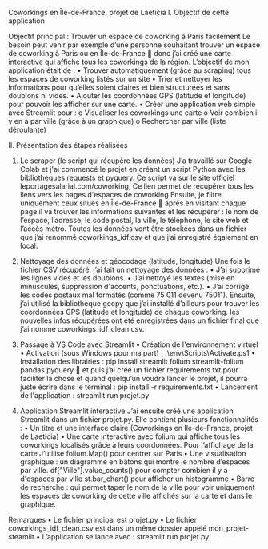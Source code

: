 Coworkings en Île-de-France, projet de Laeticia
I.	Objectif de cette application 

Objectif principal : Trouver un espace de coworking à Paris facilement
Le besoin peut venir par exemple d’une personne souhaitant trouver un espace de coworking à Paris ou en Île-de-France  donc j’ai créé une carte interactive qui affiche tous les coworkings de la région. 
L’objectif de mon application était de :
•	Trouver automatiquement (grâce au scraping) tous les espaces de coworking listés sur un site 
•	Trier et nettoyer les informations pour qu’elles soient claires et bien structurées et sans doublons ni vides. 
•	Ajouter les coordonnées GPS (latitude et longitude) pour pouvoir les afficher sur une carte.
•	Créer une application web simple avec Streamlit pour :
o	Visualiser les coworkings une carte
o	Voir combien il y en a par ville (grâce à un graphique)
o	Rechercher par ville (liste déroulante) 

II.	Présentation des étapes réalisées

1.	Le scraper (le script qui récupère les données)
J’a travaillé sur Google Colab et j'ai commencé le projet en créant un script Python avec les bibliothèques requests et pyquery. Ce script va sur le site officiel leportagesalarial.com/coworking, 
Ce lien permet de récupérer tous les liens vers les pages d'espaces de coworking Ensuite, je filtre uniquement ceux situés en Île-de-France  après en visitant chaque page il va trouver les informations suivantes et les récupérer : le nom de l’espace, l’adresse, le code postal, la ville, le téléphone, le site web et l’accès métro.
Toutes les données vont être stockées dans un fichier que j’ai renommé coworkings_idf.csv et que j’ai enregistré également en local. 


2.	Nettoyage des données et géocodage (latitude, longitude)
Une fois le fichier CSV récupéré, j’ai fait un nettoyage des données :
•	J’ai supprimé les lignes vides et les doublons.
•	J’ai nettoyé les textes (mise en minuscules, suppression d'accents, ponctuations, etc.).
•	J’ai corrigé les codes postaux mal formatés (comme 75 011 devenu 75011).
Ensuite, j’ai utilisé la bibliothèque geopy que j’ai installé d’ailleurs pour trouver les coordonnées GPS (latitude et longitude) de chaque coworking.
les nouvelles infos récupérées ont été enregistrées dans un fichier final que j’ai nommé coworkings_idf_clean.csv.
 

3.	Passage à VS Code avec Streamlit
•	Création de l'environnement virtuel
•	Activation (sous Windows pour ma part) : .\env\Scripts\Activate.ps1
•	Installation des librairies : pip install streamlit folium streamlit-folium pandas pyquery  et puis j’ai créé un fichier requirements.txt pour faciliter la chose et quand quelqu’un voudra lancer le projet, il pourra juste écrire dans le terminal : pip install -r requirements.txt
•	Lancement de l'application : streamlit run projet.py

4.	Application Streamlit interactive
J’ai ensuite créé une application Streamlit dans un fichier projet.py.
Elle contient plusieurs fonctionnalités :
•	Un titre et une interface claire (Coworkings en Île-de-France, projet de Laeticia)
•	Une carte interactive avec folium qui affiche tous les coworkings localisés grâce à leurs coordonnées. Pour l’affichage de la carte J’utilise folium.Map() pour centrer sur Paris
•	Une visualisation graphique : un diagramme en bâtons qui montre le nombre d’espaces par ville.
df["Ville"].value_counts() pour compter combien il y a d'espaces par ville st.bar_chart() pour afficher un histogramme
•	Barre de recherche : qui permet taper le nom de la ville pour voir uniquement les espaces de coworking de cette ville affichés sur la carte et dans le graphique.
 
Remarques 
•	Le fichier principal est projet.py
•	Le fichier coworkings_idf_clean.csv est dans un même dossier appelé mon_projet-steamlit
•	L’application se lance avec : streamlit run projet.py

